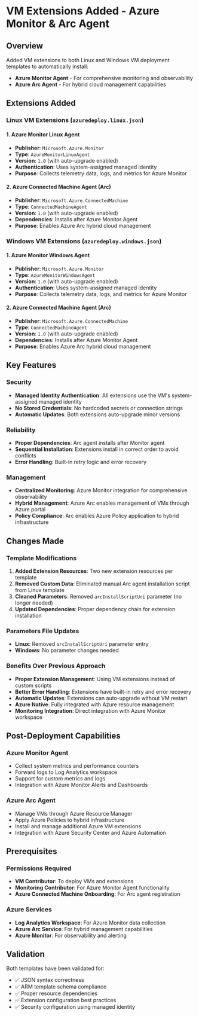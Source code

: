 # VM Extensions Added - Azure Monitor & Arc Agent

## Overview
Added VM extensions to both Linux and Windows VM deployment templates to automatically install:
- **Azure Monitor Agent** - For comprehensive monitoring and observability
- **Azure Arc Agent** - For hybrid cloud management capabilities

## Extensions Added

### Linux VM Extensions (`azuredeploy.linux.json`)

#### 1. Azure Monitor Linux Agent
- **Publisher**: `Microsoft.Azure.Monitor`
- **Type**: `AzureMonitorLinuxAgent`
- **Version**: `1.0` (with auto-upgrade enabled)
- **Authentication**: Uses system-assigned managed identity
- **Purpose**: Collects telemetry data, logs, and metrics for Azure Monitor

#### 2. Azure Connected Machine Agent (Arc)
- **Publisher**: `Microsoft.Azure.ConnectedMachine`
- **Type**: `ConnectedMachineAgent`
- **Version**: `1.0` (with auto-upgrade enabled)
- **Dependencies**: Installs after Azure Monitor Agent
- **Purpose**: Enables Azure Arc hybrid cloud management

### Windows VM Extensions (`azuredeploy.windows.json`)

#### 1. Azure Monitor Windows Agent
- **Publisher**: `Microsoft.Azure.Monitor`
- **Type**: `AzureMonitorWindowsAgent`
- **Version**: `1.0` (with auto-upgrade enabled)
- **Authentication**: Uses system-assigned managed identity
- **Purpose**: Collects telemetry data, logs, and metrics for Azure Monitor

#### 2. Azure Connected Machine Agent (Arc)
- **Publisher**: `Microsoft.Azure.ConnectedMachine`
- **Type**: `ConnectedMachineAgent`
- **Version**: `1.0` (with auto-upgrade enabled)
- **Dependencies**: Installs after Azure Monitor Agent
- **Purpose**: Enables Azure Arc hybrid cloud management

## Key Features

### Security
- **Managed Identity Authentication**: All extensions use the VM's system-assigned managed identity
- **No Stored Credentials**: No hardcoded secrets or connection strings
- **Automatic Updates**: Both extensions auto-upgrade minor versions

### Reliability
- **Proper Dependencies**: Arc agent installs after Monitor agent
- **Sequential Installation**: Extensions install in correct order to avoid conflicts
- **Error Handling**: Built-in retry logic and error recovery

### Management
- **Centralized Monitoring**: Azure Monitor integration for comprehensive observability
- **Hybrid Management**: Azure Arc enables management of VMs through Azure portal
- **Policy Compliance**: Arc enables Azure Policy application to hybrid infrastructure

## Changes Made

### Template Modifications
1. **Added Extension Resources**: Two new extension resources per template
2. **Removed Custom Data**: Eliminated manual Arc agent installation script from Linux template
3. **Cleaned Parameters**: Removed `arcInstallScriptUri` parameter (no longer needed)
4. **Updated Dependencies**: Proper dependency chain for extension installation

### Parameters File Updates
- **Linux**: Removed `arcInstallScriptUri` parameter entry
- **Windows**: No parameter changes needed

### Benefits Over Previous Approach
- **Proper Extension Management**: Using VM extensions instead of custom scripts
- **Better Error Handling**: Extensions have built-in retry and error recovery
- **Automatic Updates**: Extensions can auto-upgrade without VM restart
- **Azure Native**: Fully integrated with Azure resource management
- **Monitoring Integration**: Direct integration with Azure Monitor workspace

## Post-Deployment Capabilities

### Azure Monitor Agent
- Collect system metrics and performance counters
- Forward logs to Log Analytics workspace
- Support for custom metrics and logs
- Integration with Azure Monitor Alerts and Dashboards

### Azure Arc Agent
- Manage VMs through Azure Resource Manager
- Apply Azure Policies to hybrid infrastructure
- Install and manage additional Azure VM extensions
- Integration with Azure Security Center and Azure Automation

## Prerequisites

### Permissions Required
- **VM Contributor**: To deploy VMs and extensions
- **Monitoring Contributor**: For Azure Monitor Agent functionality
- **Azure Connected Machine Onboarding**: For Arc agent registration

### Azure Services
- **Log Analytics Workspace**: For Azure Monitor data collection
- **Azure Arc Service**: For hybrid management capabilities
- **Azure Monitor**: For observability and alerting

## Validation

Both templates have been validated for:
- ✅ JSON syntax correctness
- ✅ ARM template schema compliance
- ✅ Proper resource dependencies
- ✅ Extension configuration best practices
- ✅ Security configuration using managed identity
